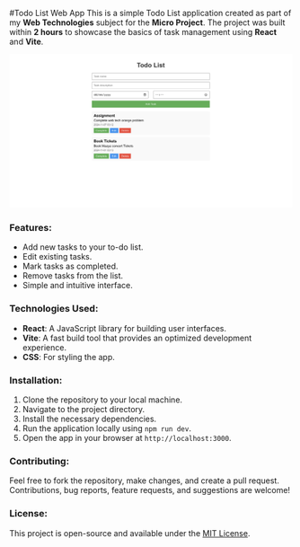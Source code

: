 #Todo List Web App
This is a simple Todo List application created as part of my **Web Technologies** subject for the **Micro Project**. The project was built within **2 hours** to showcase the basics of task management using **React** and **Vite**.

![Todo List App](https://github.com/pseudo0244/todolist/blob/main/Image.png)  <!-- Replace with your image path -->

### Features:
- Add new tasks to your to-do list.
- Edit existing tasks.
- Mark tasks as completed.
- Remove tasks from the list.
- Simple and intuitive interface.

### Technologies Used:
- **React**: A JavaScript library for building user interfaces.
- **Vite**: A fast build tool that provides an optimized development experience.
- **CSS**: For styling the app.

### Installation:
1. Clone the repository to your local machine.
2. Navigate to the project directory.
3. Install the necessary dependencies.
4. Run the application locally using `npm run dev`.
5. Open the app in your browser at `http://localhost:3000`.

### Contributing:
Feel free to fork the repository, make changes, and create a pull request. Contributions, bug reports, feature requests, and suggestions are welcome!

### License:
This project is open-source and available under the [MIT License](LICENSE). 
